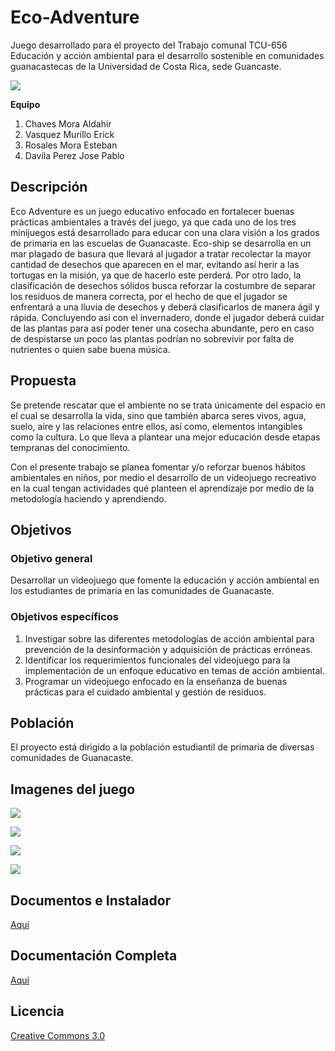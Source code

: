 # Eco-Adventure
Juego desarrollado para el proyecto del Trabajo comunal TCU-656 Educación y acción ambiental para el desarrollo sostenible en comunidades guanacastecas de la Universidad de Costa Rica, sede Guancaste.

![](https://i.ibb.co/NSthnf3/logo-modified.png)



**Equipo**

1. Chaves Mora Aldahir	
2. Vasquez Murillo Erick	
3. Rosales Mora Esteban 	
4. Davila Perez Jose  Pablo

## Descripción
Eco Adventure es un juego educativo enfocado en fortalecer buenas prácticas ambientales a través del juego, ya que cada uno de los tres minijuegos está desarrollado para educar con una clara visión a los grados de primaria en las escuelas de Guanacaste.
Eco-ship se desarrolla en un mar plagado de basura que llevará al jugador a tratar recolectar la mayor cantidad de desechos que aparecen en el mar, evitando así herir a las tortugas en la misión, ya que de hacerlo este perderá.
Por otro lado, la clasificación de desechos sólidos busca reforzar la costumbre de separar los residuos de manera correcta, por el hecho de que el jugador se enfrentará a una lluvia de desechos y deberá clasificarlos de manera ágil y rápida.
Concluyendo así con el invernadero, donde el jugador deberá cuidar de las plantas para así poder tener una cosecha abundante, pero en caso de despistarse un poco las plantas podrían no sobrevivir por falta de nutrientes o quien sabe buena música. 


## Propuesta
Se pretende rescatar que el ambiente no se trata únicamente del espacio en el cual se
desarrolla la vida, sino que también abarca seres vivos, agua, suelo, aire y las relaciones entre
ellos, así como, elementos intangibles como la cultura. Lo que lleva a plantear una mejor
educación desde etapas tempranas del conocimiento.

Con el presente trabajo se planea fomentar y/o reforzar buenos hábitos ambientales en niños,
por medio el desarrollo de un videojuego recreativo en la cual tengan actividades qué
planteen el aprendizaje por medio de la metodología haciendo y aprendiendo.

## Objetivos

### Objetivo general
Desarrollar un videojuego que fomente la educación y acción ambiental en los estudiantes de
primaria en las comunidades de Guanacaste.

### Objetivos específicos
1. Investigar sobre las diferentes metodologías de acción ambiental para prevención de
la desinformación y adquisición de prácticas erróneas.
2. Identificar los requerimientos funcionales del videojuego para la implementación de
un enfoque educativo en temas de acción ambiental.
3. Programar un videojuego enfocado en la enseñanza de buenas prácticas para el
cuidado ambiental y gestión de residuos.

## Población
El proyecto está dirigido a la población estudiantil de primaria de diversas comunidades de
Guanacaste.

## Imagenes del juego

![](https://i.ibb.co/XV8RPk5/img1.png)

![](https://i.ibb.co/JnyJq6r/img4.png)

![](https://i.ibb.co/5GMMNJN/img3.png)

![](https://i.ibb.co/FhgbZCq/img2.png)

## Documentos e Instalador
[Aquí](https://github.com/StevRomo420/EcoAdventure/releases)

## Documentación Completa
[Aquí](/Docs/INFORME%20FINAL.pdf)

## Licencia
[Creative Commons 3.0](https://creativecommons.org/licenses/by-nc-sa/3.0/)
